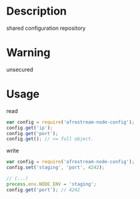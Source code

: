 # Description

shared configuration repository

# Warning

unsecured

# Usage

read

```js
var config = require('afrostream-node-config');
config.get('ip');
config.get('port');
config.get(); // <= full object.
```

write

```js
var config = require('afrostream-node-config');
config.set('staging', 'port', 4242);

// (...)
process.env.NODE_ENV = 'staging';
config.get('port'); // 4242
```
